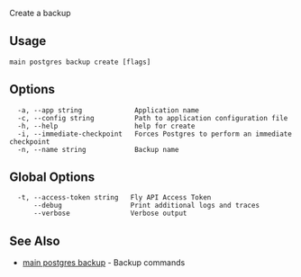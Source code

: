 Create a backup


## Usage
~~~
main postgres backup create [flags]
~~~

## Options

~~~
  -a, --app string             Application name
  -c, --config string          Path to application configuration file
  -h, --help                   help for create
  -i, --immediate-checkpoint   Forces Postgres to perform an immediate checkpoint
  -n, --name string            Backup name
~~~

## Global Options

~~~
  -t, --access-token string   Fly API Access Token
      --debug                 Print additional logs and traces
      --verbose               Verbose output
~~~

## See Also

* [main postgres backup](/docs/flyctl/main-postgres-backup/)	 - Backup commands

